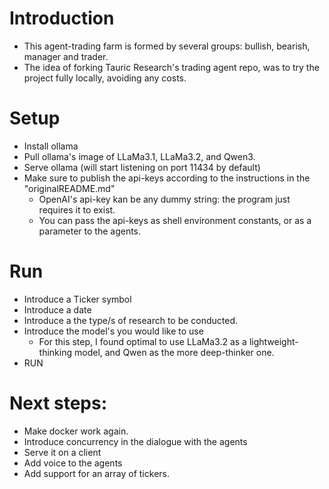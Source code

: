 
# Introduction
- This agent-trading farm is formed by several groups: bullish, bearish, manager and trader. 
- The idea of forking Tauric Research's trading agent repo, was to try the project fully locally, avoiding any costs.

# Setup
- Install ollama
- Pull ollama's image of LLaMa3.1, LLaMa3.2, and Qwen3. 
- Serve ollama (will start listening on port 11434 by default)
- Make sure to publish the api-keys according to the instructions in the "originalREADME.md"
  * OpenAI's api-key kan be any dummy string: the program just requires it to exist. 
  * You can pass the api-keys as shell environment constants, or as a parameter to the agents. 

# Run 
- Introduce a Ticker symbol 
- Introduce a date 
- Introduce a the type/s of research to be conducted. 
- Introduce the model's you would like to use 
  * For this step, I found optimal to use LLaMa3.2 as a lightweight-thinking model, and Qwen as the more deep-thinker one.
- RUN 

# Next steps: 
- Make docker work again. 
- Introduce concurrency in the dialogue with the agents
- Serve it on a client
- Add voice to the agents
- Add support for an array of tickers. 

